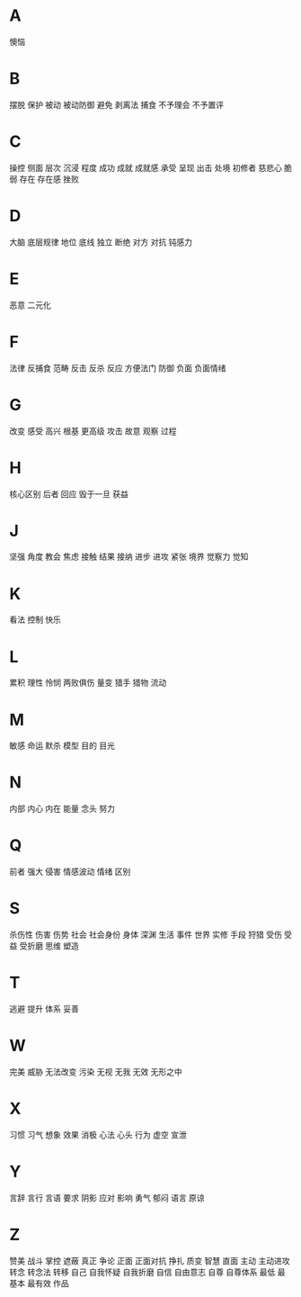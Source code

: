 
# A

懊恼

# B

摆脱
保护
被动
被动防御
避免
剥离法
捕食
不予理会
不予置评

# C

操控
侧面
层次
沉浸
程度
成功
成就
成就感
承受
呈现
出击
处境
初修者
慈悲心
脆弱
存在
存在感
挫败

# D

大脑
底层规律
地位
底线
独立
断绝
对方
对抗
钝感力

# E

恶意
二元化

# F

法律
反捕食
范畴
反击
反杀
反应
方便法门
防御
负面
负面情绪

# G

改变
感受
高兴
根基
更高级
攻击
故意
观察
过程

# H

核心区别
后者
回应
毁于一旦
获益

# J

坚强
角度
教会
焦虑
接触
结果
接纳
进步
进攻
紧张
境界
觉察力
觉知

# K

看法
控制
快乐

# L

累积
理性
怜悯
两败俱伤
量变
猎手
猎物
流动

# M

敏感
命运
默杀
模型
目的
目光

# N

内部
内心
内在
能量
念头
努力

# Q

前者
强大
侵害
情感波动
情绪
区别

# S

杀伤性
伤害
伤势
社会
社会身份
身体
深渊
生活
事件
世界
实修
手段
狩猎
受伤
受益
受折磨
思维
塑造

# T

逃避
提升
体系
妥善

# W

完美
威胁
无法改变
污染
无视
无我
无效
无形之中

# X

习惯
习气
想象
效果
消极
心法
心头
行为
虚空
宣泄

# Y

言辞
言行
言语
要求
阴影
应对
影响
勇气
郁闷
语言
原谅

# Z

赞美
战斗
掌控
遮蔽
真正
争论
正面
正面对抗
挣扎
质变
智慧
直面
主动
主动进攻
转念
转念法
转移
自己
自我怀疑
自我折磨
自信
自由意志
自尊
自尊体系
最低
最基本
最有效
作品

